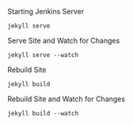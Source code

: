 

Starting Jenkins Server
```shell
jekyll serve
```

Serve Site and Watch for Changes
```shell
jekyll serve --watch
```

Rebuild Site
```shell
jekyll build
```

Rebuild Site and Watch for Changes
```shell
jekyll build --watch
```
